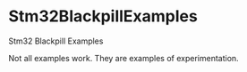 # Stm32BlackpillExamples
Stm32 Blackpill Examples

Not all examples work.
They are examples of experimentation.
